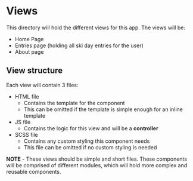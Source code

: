 # Views

This directory will hold the different views for this app. The views will be:

* Home Page
* Entries page (holding all ski day entries for the user)
* About page

## View structure

Each view will contain 3 files:

* HTML file
  * Contains the template for the component
  * This can be omitted if the template is simple enough for an inline template
* JS file
  * Contains the logic for this view and will be a **controller**
* SCSS file
  * Contains any custom styling this component needs
  * This file can be omitted if no custom styling is needed

**NOTE** - These views should be simple and short files. These components will be comprised of different modules, which will hold more complex and reusable components.
